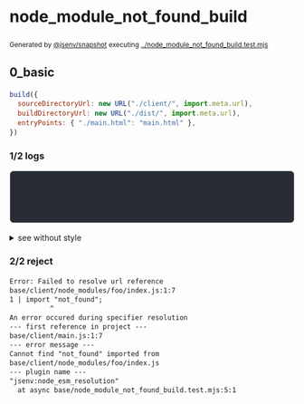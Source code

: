 # node_module_not_found_build

<sub>
  Generated by <a href="https://github.com/jsenv/core/tree/main/packages/independent/snapshot">@jsenv/snapshot</a> executing <a href="../node_module_not_found_build.test.mjs">../node_module_not_found_build.test.mjs</a>
</sub>

## 0_basic

```js
build({
  sourceDirectoryUrl: new URL("./client/", import.meta.url),
  buildDirectoryUrl: new URL("./dist/", import.meta.url),
  entryPoints: { "./main.html": "main.html" },
})
```

### 1/2 logs

![img](0_basic/log_group.svg)

<details>
  <summary>see without style</summary>

```console

build "./main.html"
⠋ generate source graph
✖ failed to generate source graph

```

</details>


### 2/2 reject

```console
Error: Failed to resolve url reference
base/client/node_modules/foo/index.js:1:7
1 | import "not_found";
          ^
An error occured during specifier resolution
--- first reference in project ---
base/client/main.js:1:7
--- error message ---
Cannot find "not_found" imported from base/client/node_modules/foo/index.js
--- plugin name ---
"jsenv:node_esm_resolution"
  at async base/node_module_not_found_build.test.mjs:5:1
```